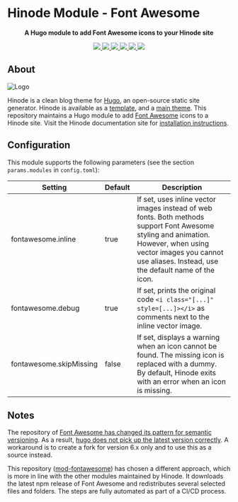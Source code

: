 # Hinode Module - Font Awesome

<!-- Tagline -->
<p align="center">
    <b>A Hugo module to add Font Awesome icons to your Hinode site</b>
    <br />
</p>

<!-- Badges -->
<p align="center">
    <a href="https://gohugo.io" alt="Hugo website">
        <img src="https://img.shields.io/badge/generator-hugo-brightgreen">
    </a>
    <a href="https://gethinode.com" alt="Hinode theme">
        <img src="https://img.shields.io/badge/theme-hinode-blue">
    </a>
    <a href="https://github.com/gethinode/mod-fontawesome/commits/main" alt="Last commit">
        <img src="https://img.shields.io/github/last-commit/gethinode/mod-fontawesome.svg">
    </a>
    <a href="https://github.com/gethinode/hinode/issues" alt="Issues">
        <img src="https://img.shields.io/github/issues/gethinode/hinode.svg">
    </a>
    <a href="https://github.com/gethinode/mod-fontawesome/pulls" alt="Pulls">
        <img src="https://img.shields.io/github/issues-pr-raw/gethinode/mod-fontawesome.svg">
    </a>
    <a href="https://github.com/gethinode/mod-fontawesome/blob/main/LICENSE" alt="License">
        <img src="https://img.shields.io/github/license/gethinode/mod-fontawesome">
    </a>
</p>

## About

![Logo](https://raw.githubusercontent.com/gethinode/hinode/main/static/img/logo.png)

Hinode is a clean blog theme for [Hugo][hugo], an open-source static site generator. Hinode is available as a [template][repository_template], and a [main theme][repository]. This repository maintains a Hugo module to add [Font Awesome][fontawesome] icons to a Hinode site. Visit the Hinode documentation site for [installation instructions][hinode_docs].

## Configuration

This module supports the following parameters (see the section `params.modules` in `config.toml`):

| Setting                 | Default | Description |
|-------------------------|---------|-------------|
| fontawesome.inline      | true    | If set, uses inline vector images instead of web fonts. Both methods support Font Awesome styling and animation. However, when using vector images you cannot use aliases. Instead, use the default name of the icon. |
| fontawesome.debug       | true    | If set, prints the original code `<i class="[...]" style=[...]></i>` as comments next to the inline vector image. |
| fontawesome.skipMissing | false   | If set, displays a warning when an icon cannot be found. The missing icon is replaced with a dummy. By default, Hinode exits with an error when an icon is missing. |

## Notes

The repository of [Font Awesome has changed its pattern for semantic versioning][fa_isue_17342]. As a result, [hugo does not pick up the latest version correctly][hugo_discussion_41861]. A workaround is to create a fork for version 6.x only and to use this as a source instead.

This repository ([mod-fontawesome][mod-fontawesome]) has chosen a different approach, which is more in line with the other modules maintained by Hinode. It downloads the latest npm release of Font Awesome and redistributes several selected files and folders. The steps are fully automated as part of a CI/CD process.

<!-- MARKDOWN LINKS -->
[hugo]: https://gohugo.io
[hinode_docs]: https://gethinode.com
[fa_isue_17342]: https://github.com/FortAwesome/Font-Awesome/issues/17342
[fontawesome]: https://fontawesome.com
[hugo_discussion_41861]: https://discourse.gohugo.io/t/how-to-specify-the-version-of-third-parties-library/41861
[mod-fontawesome]: https://github.com/gethinode/mod-fontawesome
[repository]: https://github.com/gethinode/hinode.git
[repository_template]: https://github.com/gethinode/template.git

